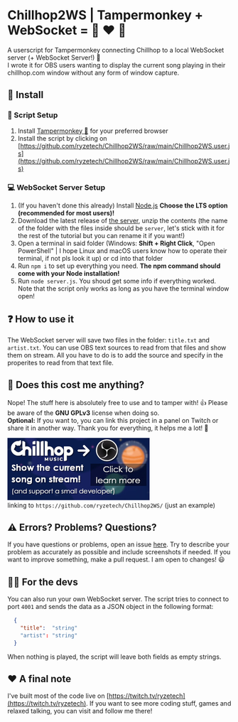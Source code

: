 # Chillhop2WS | Tampermonkey + WebSocket = :red_circle: :hearts: :musical_note:
A userscript for Tampermonkey connecting Chillhop to a local WebSocket server (+ WebSocket Server!) 🎉  
I wrote it for OBS users wanting to display the current song playing in their chillhop.com window without any form of window capture.

## 🔧 Install
### 📜 Script Setup
1. Install [Tampermonkey 🐒](https://www.tampermonkey.net/) for your preferred browser
2. Install the script by clicking on [https://github.com/ryzetech/Chillhop2WS/raw/main/Chillhop2WS.user.js](https://github.com/ryzetech/Chillhop2WS/raw/main/Chillhop2WS.user.js)

### 💻 WebSocket Server Setup
1. (If you haven't done this already) Install [Node.js](https://nodejs.org/) **Choose the LTS option (recommended for most users)!**
2. Download the latest release of [the server](https://github.com/ryzetech/Chillhop2WS/releases), unzip the contents (the name of the folder with the files inside should be `server`, let's stick with it for the rest of the tutorial but you can rename it if you want!)
3. Open a terminal in said folder (Windows: **Shift + Right Click**, "Open PowerShell" | I hope Linux and macOS users know how to operate their terminal, if not pls look it up) or cd into that folder
4. Run `npm i` to set up everything you need. **The npm command should come with your Node installation!**
5. Run `node server.js`. You shoud get some info if everything worked. Note that the script only works as long as you have the terminal window open!

## ❓ How to use it
The WebSocket server will save two files in the folder: `title.txt` and `artist.txt`. You can use OBS text sources to read from that files and show them on stream. All you have to do is to add the source and specify in the properites to read from that text file.

## 💸 Does this cost me anything?
Nope! The stuff here is absolutely free to use and to tamper with! 👍 Please be aware of the **GNU GPLv3** license when doing so.  
**Optional:** If you want to, you can link this project in a panel on Twitch or share it in another way. Thank you for everything, it helps me a lot! 💙
  
![Example Panel for Twitch](https://github.com/ryzetech/Chillhop2WS/raw/main/Twitch%20panel%20stuff/chillhopBanner.jpg)  
  linking to `https://github.com/ryzetech/Chillhop2WS/`
(just an example)

## ⚠️ Errors? Problems? Questions?
If you have questions or problems, open an issue [here](https://github.com/ryzetech/Chillhop2WS/issues). Try to describe your problem as accurately as possible and include screenshots if needed. If you want to improve something, make a pull request. I am open to changes! 😃

## 👨‍💻 For the devs
You can also run your own WebSocket server. The script tries to connect to port `4001` and sends the data as a JSON object in the following format:
```json
  {
    "title":  "string" 
    "artist": "string"
  }
```
When nothing is played, the script will leave both fields as empty strings.

## :heart: A final note
I've built most of the code live on [https://twitch.tv/ryzetech](https://twitch.tv/ryzetech). If you want to see more coding stuff, games and relaxed talking, you can visit and follow me there!

